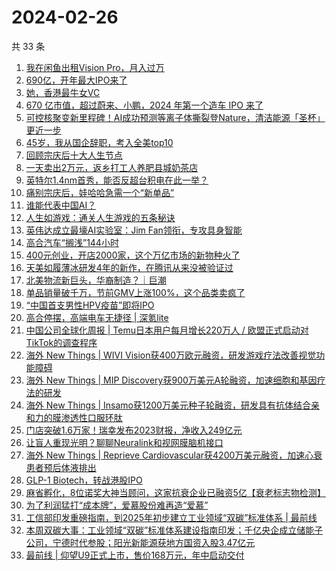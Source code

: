 # 2024-02-26

共 33 条

<!-- BEGIN 36KR -->
<!-- 最后更新时间 2024-02-26 06:03:00 +0800 -->
1. [我在闲鱼出租Vision Pro，月入过万](https://36kr.com/p/2662153390155520)
1. [690亿，开年最大IPO来了](https://36kr.com/p/2662048462120704)
1. [她，香港最牛女VC](https://36kr.com/p/2661980259820292)
1. [670 亿市值，超过蔚来、小鹏，2024 年第一个造车 IPO 来了](https://36kr.com/p/2662455169917704)
1. [可控核聚变新里程碑！AI成功预测等离子体撕裂登Nature，清洁能源「圣杯」更近一步](https://36kr.com/p/2662026267550469)
1. [45岁，我从国企辞职，考入全美top10](https://36kr.com/p/2663174294283017)
1. [回顾宗庆后十大人生节点](https://36kr.com/p/2663471502616324)
1. [一天卖出2万元，返乡打工人养肥县城奶茶店](https://36kr.com/p/2662388733059844)
1. [英特尔1.4nm首秀，能否反超台积电在此一举？](https://36kr.com/p/2662207962565890)
1. [痛别宗庆后，娃哈哈急需一个“新单品”](https://36kr.com/p/2663491148670720)
1. [谁能代表中国AI？](https://36kr.com/p/2663402189688326)
1. [人生如游戏：通关人生游戏的五条秘诀](https://36kr.com/p/2652622365163777)
1. [英伟达成立最壕AI实验室：Jim Fan领衔，专攻具身智能](https://36kr.com/p/2662064392840961)
1. [高合汽车“搁浅”144小时](https://36kr.com/p/2662148229014272)
1. [400元创业，开店2000家，这个万亿市场的新物种火了](https://36kr.com/p/2662531512394499)
1. [天美如履薄冰研发4年的新作，在腾讯从来没被验证过](https://36kr.com/p/2662463799584513)
1. [北美物流新巨头，华裔制造？｜巨潮](https://36kr.com/p/2662601628470535)
1. [单品销量破千万，节前GMV上涨100%，这个品类卖疯了](https://36kr.com/p/2662531367838469)
1. [“中国首支男性HPV疫苗”即将IPO](https://36kr.com/p/2662236495602435)
1. [高合停摆，高端电车无捷径 | 深氪lite](https://36kr.com/p/2663579897358089)
1. [中国公司全球化周报 | Temu日本用户每月增长220万人 / 欧盟正式启动对TikTok的调查程序](https://36kr.com/p/2662699109884674)
1. [海外 New Things | WIVI Vision获400万欧元融资，研发游戏疗法改善视觉功能障碍](https://36kr.com/p/2659538963774593)
1. [海外 New Things | MIP Discovery获900万美元A轮融资，加速细胞和基因疗法的研发](https://36kr.com/p/2657924319084808)
1. [海外 New Things | Insamo获1200万美元种子轮融资，研发具有抗体结合亲和力的膜渗透性口服环肽](https://36kr.com/p/2659535822405890)
1. [门店突破1.6万家！瑞幸发布2023财报，净收入249亿元](https://36kr.com/p/2663261664651017)
1. [让盲人重现光明？聊聊Neuralink和视网膜脑机接口](https://36kr.com/p/2662592191253767)
1. [海外 New Things | Reprieve Cardiovascular获4200万美元融资，加速心衰患者预后体液排出](https://36kr.com/p/2657926420398337)
1. [GLP-1 Biotech，转战港股IPO](https://36kr.com/p/2663180913140484)
1. [麻省孵化，8位诺奖大神当顾问，这家抗衰企业已融资5亿【衰老标志物检测】](https://36kr.com/p/2663181052633864)
1. [为了利润猛打“成本牌”，爱慕股份难再造“爱慕”](https://36kr.com/p/2661221180788228)
1. [工信部印发重磅指南，到2025年初步建立工业领域“双碳”标准体系 | 最前线](https://36kr.com/p/2662505610584832)
1. [本周双碳大事：工业领域“双碳”标准体系建设指南印发；千亿央企成立储能子公司，宁德时代参股；阳光新能源获地方国资入股3.47亿元](https://36kr.com/p/2663555425379077)
1. [最前线 | 仰望U9正式上市，售价168万元，年中启动交付](https://36kr.com/p/2664055193068292)
<!-- END 36KR -->
